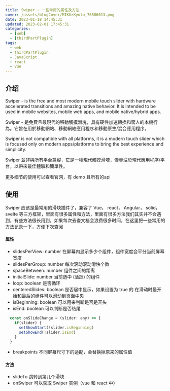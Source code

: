 ```yaml
---
title: Swiper - 一些常用的属性及方法
cover: /assets/blogCover/MIKU×Kyoto_76886013.png
date: 2023-01-18 14:45:31
updated: 2023-02-01 17:45:31
categories:
  - [web]
  - [thirdPartPlugin]
tags:
  - web
  - thirdPartPlugin
  - JavaScript
  - react
  - Vue
---
```


## 介绍

Swiper - is the free and most modern mobile touch slider with hardware accelerated transitions and amazing native behavior. It is intended to be used in mobile websites, mobile web apps, and mobile native/hybrid apps.

Swiper - 是免費且最現代的移動觸摸滑塊，具有硬件加速轉換和驚人的本機行為。它旨在用於移動網站、移動網絡應用程序和移動原生/混合應用程序。

Swiper is not compatible with all platforms, it is a modern touch slider which is focused only on modern apps/platforms to bring the best experience and simplicity.

Swiper 並非與所有平台兼容，它是一種現代觸摸滑塊，僅專注於現代應用程序/平台，以帶來最佳體驗和簡單性。

更多细节的使用可以查看官网，有 demo 且所有的api

## 使用

Swiper 应该是最常用的滑块插件了，兼容了 Vue， react， Angular， solid， svelte 等三方框架，里面有很多属性和方法，里面有很多方法我们其实并不会遇到，有些方法很长用到，如果每次去查文档会浪费很多时间，在这里把一些常用的方法记录一下，方便下次查阅

#### 属性

* slidesPerView: number 在屏幕内显示多少个组件，组件宽度会平分当前屏幕宽度
* slidesPerGroup: number 每次滚动滚动滑块个数
* spaceBetween: number 组件之间的距离
* initialSlide: number 当前选中 (活跃) 的组件
* loop: boolean 是否循环
* centeredSlides: boolean 是否居中显示，如果设置为 true 的 在滑动时最开始和最后的组件可以滑动到页面中央
* isBeginning: boolean 可以用来判断是否是开头
* isEnd: boolean 可以判断是否结尾
~~~js
  const onSlideChange = (slider: any) => {
    if(slider) {
      setShowStart(!slider.isBeginning)
      setShowEnd(!slider.isEnd)
    }
  }
~~~
* breakpoints 不同屏幕尺寸下的适配，会替换掉原来的属性值

#### 方法

* slideTo 跳转到第几个滑块
* onSwiper 可以获取 Swiper 实例（vue 和 react 中）
